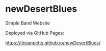 # newDesertBlues
Simple Band Website

Deployed via GitHub Pages:

https://itisianpetts.github.io/newDesertBlues/
